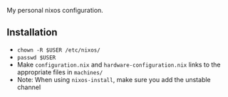 My personal nixos configuration.

## Installation
* `chown -R $USER /etc/nixos/`
* `passwd $USER`
* Make `configuration.nix` and `hardware-configuration.nix` links to the appropriate files in `machines/`
* Note: When using `nixos-install`, make sure you add the unstable channel
